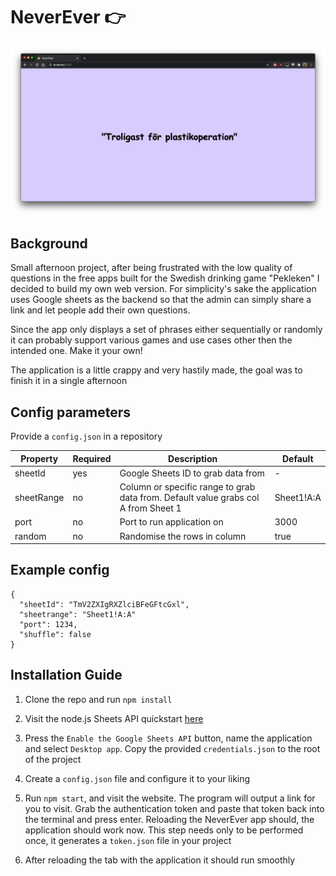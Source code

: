 # NeverEver 👉

<img src="screenshot.png" width="1000"/>

## Background
Small afternoon project, after being frustrated with the low quality of questions in the free apps built for the Swedish drinking game "Pekleken" I decided to build my own web version. For simplicity's sake the application uses Google sheets as the backend so that the admin can simply share a link and let people add their own questions. 

Since the app only displays a set of phrases either sequentially or randomly it can probably support various games and use cases other then the intended one. Make it your own! 

The application is a little crappy and very hastily made, the goal was to finish it in a single afternoon

## Config parameters

Provide a `config.json` in a repository 

 Property   | Required | Description                                                                        | Default    |
|------------|----------|------------------------------------------------------------------------------------|------------|
| sheetId    | yes      | Google Sheets ID to grab data from                                                 | -          |
| sheetRange | no       | Column or specific range to grab data from. Default value grabs col A from Sheet 1 | Sheet1!A:A |
| port       | no       | Port to run application on                                                         | 3000       |
| random     | no       | Randomise the rows in column                                                       | true       |


## Example config

```
{
  "sheetId": "TmV2ZXIgRXZlciBFeGFtcGxl",
  "sheetrange": "Sheet1!A:A"
  "port": 1234,
  "shuffle": false
}
```

## Installation Guide

1. Clone the repo and run `npm install`

2. Visit the node.js Sheets API quickstart [here](https://developers.google.com/sheets/api/quickstart/nodejs)

3. Press the `Enable the Google Sheets API` button, name the application and select `Desktop app`. Copy the provided `credentials.json` to the root of the project

4. Create a `config.json` file and configure it to your liking

5. Run `npm start`, and visit the website. The program will output a link for you to visit. Grab the authentication token and paste that token back into the terminal and press enter. Reloading the NeverEver app should, the application should work now. This step needs only to be performed once, it generates a `token.json` file in your project

6. After reloading the tab with the application it should run smoothly